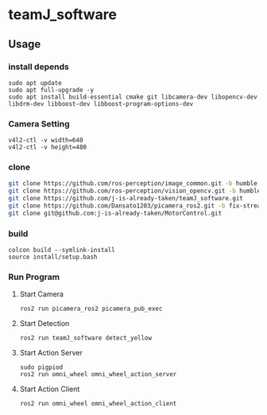 # teamJ_software

## Usage
### install depends
```
sudo apt update
sudo apt full-upgrade -y
sudo apt install build-essential cmake git libcamera-dev libopencv-dev libdrm-dev libboost-dev libboost-program-options-dev
```

### Camera Setting
```
v4l2-ctl -v width=640
v4l2-ctl -v height=480
```

### clone
```bash
git clone https://github.com/ros-perception/image_common.git -b humble
git clone https://github.com/ros-perception/vision_opencv.git -b humble
git clone https://github.com/j-is-already-taken/teamJ_software.git
git clone https://github.com/Dansato1203/picamera_ros2.git -b fix-streamroles-removal
git clone git@github.com:j-is-already-taken/MotorControl.git
```

### build
```
colcon build --symlink-install
source install/setup.bash
```

### Run Program
1. Start Camera
   ```
   ros2 run picamera_ros2 picamera_pub_exec
   ```
3. Start Detection
   ```
   ros2 run teamJ_software detect_yellow
   ```
5. Start Action Server
   ```
   sudo pigpiod
   ros2 run omni_wheel omni_wheel_action_server
   ```
7. Start Action Client
   ```
   ros2 run omni_wheel omni_wheel_action_client
   ```
